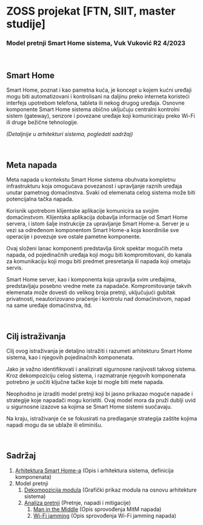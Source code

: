 # ZOSS projekat  [FTN, SIIT, master studije]

### Model pretnji Smart Home sistema, Vuk Vuković R2 4/2023

<br>

## Smart Home
Smart Home, poznat i kao pametna kuća, je koncept u kojem kućni uređaji mogu biti automatizovani i kontrolisani na daljinu preko interneta koristeći interfejs upotrebom telefona, tableta ili nekog drugog uređaja. Osnovne komponente Smart Home sistema obično uključuju centralni kontrolni sistem (gateway), senzore i povezane uređaje koji komuniciraju preko Wi-Fi ili druge bežične tehnologije.

*(Detaljnije u arhitekturi sistema, pogledati sadržaj)*

<br>

## Meta napada
Meta napada u kontekstu Smart Home sistema obuhvata kompletnu infrastrukturu koja omogućava povezanost i upravljanje raznih uređaja unutar pametnog domaćinstva. Svaki od elemenata celog sistema može biti potencijalna tačka napada.

Korisnik upotrebom klijentske aplikacije komunicira sa svojim domaćinstvom. Klijentska aplikacija dobavlja informacije od Smart Home servera, i istom šalje instrukcije za upravljanje Smart Home-a. Server je u vezi sa određenom komponentom Smart Home-a koja koordiniše sve operacije i povezuje sve ostale pametne komponente.

Ovaj složeni lanac komponenti predstavlja širok spektar mogućih meta napada, od pojedinačnih uređaja koji mogu biti kompromitovani, do kanala za komunikaciju koji mogu biti predmet presretanja ili napada koji ometaju servis.

Smart Home server, kao i komponenta koja upravlja svim uređajima, predstavljaju posebno vredne mete za napadače. Kompromitovanje takvih elemenata može dovesti do velikog broja pretnji, uključujući gubitak privatnosti, neautorizovano praćenje i kontrolu nad domaćinstvom, napad na same uređaje domaćinstva, itd.

<br>

## Cilj istraživanja
Cilj ovog istraživanja je detaljno istražiti i razumeti arhitekturu Smart Home sistema, kao i njegovih pojedinačnih komponenata. 

Jako je važno identifikovati i analizirati sigurnosne ranjivosti takvog sistema. Kroz dekompoziciju celog sistema, i razmatranje njegovih komponenata potrebno je uočiti ključne tačke koje bi mogle biti mete napada.

Neophodno je izraditi model pretnji koji bi jasno prikazao moguće napade i strategije koje napadači mogu koristiti. Ovaj model mora da pruži dublji uvid u  sigurnosne izazove sa kojima se Smart Home sistemi suočavaju.

Na kraju, istraživanje će se fokusirati na predlaganje strategija zaštite kojima napadi mogu da se ublaže ili eliminišu.

<br>

## Sadržaj
1. [Arhitektura Smart Home-a](1-predlog-projekta/predlog.md) (Opis i arhitektura sistema, definicija komponenata)
2. Model pretnji
    1. [Dekompozicija modula](2-model-pretnji/dekompozicija-modula.md) (Grafički prikaz modula na osnovu arhitekture sistema)
    2. [Analiza pretnji](2-model-pretnji/analiza-pretnji.md) (Pretnje, napadi i mitigacije)
        1. [Man in the Middle](2-model-pretnji/man-in-the-middle.md) (Opis sprovođenja MitM napada)
        2. [Wi-Fi jamming](2-model-pretnji/wifi-jamming.md) (Opis sprovođenja Wi-Fi jamming napada)